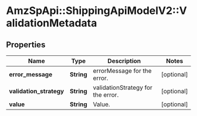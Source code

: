 # AmzSpApi::ShippingApiModelV2::ValidationMetadata

## Properties
Name | Type | Description | Notes
------------ | ------------- | ------------- | -------------
**error_message** | **String** | errorMessage for the error. | [optional] 
**validation_strategy** | **String** | validationStrategy for the error. | [optional] 
**value** | **String** | Value. | [optional] 

